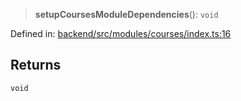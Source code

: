 > **setupCoursesModuleDependencies**(): `void`

Defined in: [backend/src/modules/courses/index.ts:16](https://github.com/continuousactivelearning/vibe/blob/2acbe3b478970855555eb5e714d2dc1713e5937b/backend/src/modules/courses/index.ts#L16)

## Returns

`void`

